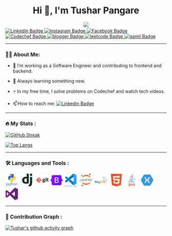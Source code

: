 
<h1 align="center">Hi 👋, I'm Tushar Pangare</h1><div id="header" align="center">
  <img src="https://media.giphy.com/media/M9gbBd9nbDrOTu1Mqx/giphy.gif" width="100"/>
</div>
<div id="badges" align="left">
  <a href="https://www.linkedin.com/in/tushar-pangare-1300891b9/"  target="_blank" >
    <img src="https://img.shields.io/badge/LinkedIn-blue?style=for-the-badge&logo=linkedin&logoColor=white"alt="LinkedIn Badge"/>
  </a>
  <a href="https://www.instagram.com/tushar_pangare/">
    <img src="https://img.shields.io/badge/Instagram-red?style=for-the-badge&logo=Instagram&logoColor=white" alt="Instagram Badge"/>
  </a>
  <a href="https://www.facebook.com/tushar.pangare.16">
    <img src="https://img.shields.io/badge/Facebook-blue?style=for-the-badge&logo=Facebook&logoColor=white" alt="Facebook Badge"/>
  </a>
  <a href="https://www.codechef.com/users/tusharpangare">
    <img src="https://img.shields.io/badge/Codechef-grey?style=for-the-badge&logo=Codechef&logoColor=white" alt="Codechef Badge"/>
  </a>
  <a href="https://tusharpangare.blogspot.com/">
    <img src="https://img.shields.io/badge/Blogger-orange?style=for-the-badge&logo=blogger&logoColor=white" alt="blogger Badge"/>
  </a>
  <a href="https://leetcode.com/tusharpangare/">
    <img src="https://img.shields.io/badge/leetcode-grey?style=for-the-badge&logo=leetcode&logoColor=chocolate" alt="leetcode Badge"/>
  </a>
  <a href="mailto:tusharpangare99@gmail.com">
    <img src="https://img.shields.io/badge/mail-LightSalmon?style=for-the-badge&logo=gmail&logoColor=#F4A460" alt="gamil Badge"/>
  </a>
  
</div>


---
### :woman_technologist: About Me: 
- :telescope: I’m working as a Software Engineer and contributing to frontend and backend.

- :seedling: Always learning something new.

- :zap: In my free time, I solve problems on Codechef and watch tech videos.

- :mailbox:How to reach me: [![Linkedin Badge](https://img.shields.io/badge/Linkedin-blue?style=flat&logo=Linkedin&logoColor=white)](https://www.linkedin.com/in/tushar-pangare-1300891b9/)
---

### :fire: My Stats :
<!-- ![Tushar's GitHub stats](https://github-readme-stats.vercel.app/api?username=tusharpangare&show_icons=true&theme=radical) -->
[![GitHub Streak](http://github-readme-streak-stats.herokuapp.com?user=tusharpangare&theme=dark&background=000000)](https://git.io/streak-stats)

[![Top Langs](https://github-readme-stats.vercel.app/api/top-langs/?username=tusharpangare&layout=compact&theme=vision-friendly-dark)](https://github.com/anuraghazra/github-readme-stats)


---

### :hammer_and_wrench: Languages and Tools :
<div>
  <img src="https://github.com/devicons/devicon/blob/master/icons/python/python-original-wordmark.svg" title="Python" alt="Python" width="40" height="40"/>&nbsp;
  <img src="https://github.com/devicons/devicon/blob/master/icons/django/django-plain.svg"  title="Django" alt="Django" width="40" height="40"/>&nbsp;
  <img src="https://github.com/devicons/devicon/blob/master/icons/git/git-original-wordmark.svg" title="Git" **alt="Git" width="40" height="40"/>
  <img src="https://github.com/devicons/devicon/blob/master/icons/bootstrap/bootstrap-original.svg" title="Bootstrap" **alt="Bootstrap" width="40" height="40"/>
  <img src="https://github.com/devicons/devicon/blob/master/icons/vscode/vscode-original-wordmark.svg" title="VScode" alt="Vscode" width="40" height="40"/>&nbsp;
  <img src="https://github.com/devicons/devicon/blob/master/icons/jupyter/jupyter-original-wordmark.svg" title="Jupyter Notebook" alt="Jupyter" width="40" height="40"/>&nbsp;
  <img src="https://github.com/devicons/devicon/blob/master/icons/mysql/mysql-original-wordmark.svg" title="MySQL"  alt="MySQL" width="40" height="40"/>&nbsp;
  <img src="https://github.com/devicons/devicon/blob/master/icons/html5/html5-original.svg" title="HTML5" alt="HTML" width="40" height="40"/>&nbsp;
  <img src="https://github.com/devicons/devicon/blob/master/icons/java/java-original-wordmark.svg" title="Java" alt="Java" width="40" height="40"/>&nbsp;
  <img src="https://github.com/devicons/devicon/blob/master/icons/xamarin/xamarin-original.svg" title="Xamarin" alt="Xamarin" width="40" height="40"/>&nbsp;
  <img src="https://github.com/devicons/devicon/blob/master/icons/visualstudio/visualstudio-plain.svg" title="visualstudio" alt="visualstudio" width="40" height="40"/>&nbsp;
</div>

---
### 🦅 Contribution Graph :
[![Tushar's github activity graph](https://github-readme-activity-graph.cyclic.app/graph?username=tusharpangare&theme=vue)](https://github.com/tusharpangare/github-readme-activity-graph)

